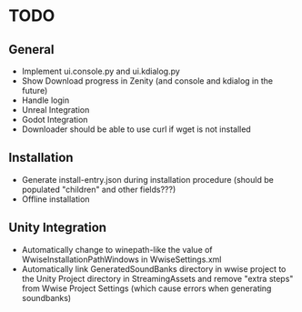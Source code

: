# TODO

## General

- Implement ui.console.py and ui.kdialog.py
- Show Download progress in Zenity (and console and kdialog in the future)
- Handle login
- Unreal Integration
- Godot Integration
- Downloader should be able to use curl if wget is not installed

## Installation

- Generate install-entry.json during installation procedure (should be populated "children" and other fields???)
- Offline installation

## Unity Integration

- Automatically change to winepath-like the value of WwiseInstallationPathWindows in WwiseSettings.xml
- Automatically link GeneratedSoundBanks directory in wwise project to the Unity Project directory in StreamingAssets and remove "extra steps" from Wwise Project Settings (which cause errors when generating soundbanks)
